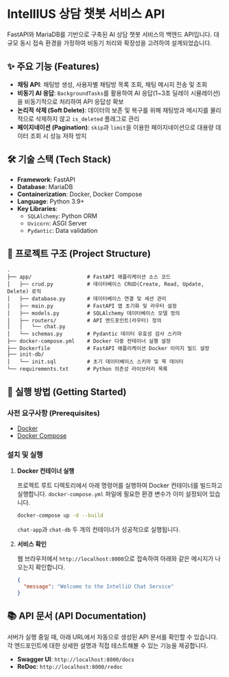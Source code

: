 # IntellIUS 상담 챗봇 서비스 API

FastAPI와 MariaDB를 기반으로 구축된 AI 상담 챗봇 서비스의 백엔드 API입니다. 대규모 동시 접속 환경을 가정하여 비동기 처리와 확장성을 고려하여 설계되었습니다.

## ✨ 주요 기능 (Features)

-   **채팅 API**: 채팅방 생성, 사용자별 채팅방 목록 조회, 채팅 메시지 전송 및 조회
-   **비동기 AI 응답**: `BackgroundTasks`를 활용하여 AI 응답(1~3초 딜레이 시뮬레이션)을 비동기적으로 처리하여 API 응답성 확보
-   **논리적 삭제 (Soft Delete)**: 데이터의 보존 및 복구를 위해 채팅방과 메시지를 물리적으로 삭제하지 않고 `is_deleted` 플래그로 관리
-   **페이지네이션 (Pagination)**: `skip`과 `limit`을 이용한 페이지네이션으로 대용량 데이터 조회 시 성능 저하 방지

## 🛠️ 기술 스택 (Tech Stack)

-   **Framework**: FastAPI
-   **Database**: MariaDB
-   **Containerization**: Docker, Docker Compose
-   **Language**: Python 3.9+
-   **Key Libraries**:
    -   `SQLAlchemy`: Python ORM
    -   `Uvicorn`: ASGI Server
    -   `Pydantic`: Data validation

## 📂 프로젝트 구조 (Project Structure)

```
.
├── app/                  # FastAPI 애플리케이션 소스 코드
│   ├── crud.py           # 데이터베이스 CRUD(Create, Read, Update, Delete) 로직
│   ├── database.py       # 데이터베이스 연결 및 세션 관리
│   ├── main.py           # FastAPI 앱 초기화 및 라우터 설정
│   ├── models.py         # SQLAlchemy 데이터베이스 모델 정의
│   ├── routers/          # API 엔드포인트(라우터) 정의
│   │   └── chat.py
│   └── schemas.py        # Pydantic 데이터 유효성 검사 스키마
├── docker-compose.yml    # Docker 다중 컨테이너 실행 설정
├── Dockerfile            # FastAPI 애플리케이션 Docker 이미지 빌드 설정
├── init-db/
│   └── init.sql          # 초기 데이터베이스 스키마 및 목 데이터
└── requirements.txt      # Python 의존성 라이브러리 목록
```

## 🚀 실행 방법 (Getting Started)

### 사전 요구사항 (Prerequisites)

-   [Docker](https://www.docker.com/get-started)
-   [Docker Compose](https://docs.docker.com/compose/install/)

### 설치 및 실행

1.  **Docker 컨테이너 실행**

    프로젝트 루트 디렉토리에서 아래 명령어를 실행하여 Docker 컨테이너를 빌드하고 실행합니다. `docker-compose.yml` 파일에 필요한 환경 변수가 이미 설정되어 있습니다.

    ```bash
    docker-compose up -d --build
    ```

    `chat-app`과 `chat-db` 두 개의 컨테이너가 성공적으로 실행됩니다.

2.  **서비스 확인**

    웹 브라우저에서 `http://localhost:8000`으로 접속하여 아래와 같은 메시지가 나오는지 확인합니다.

    ```json
    {
      "message": "Welcome to the IntelliU Chat Service"
    }
    ```

## 📚 API 문서 (API Documentation)

서버가 실행 중일 때, 아래 URL에서 자동으로 생성된 API 문서를 확인할 수 있습니다. 각 엔드포인트에 대한 상세한 설명과 직접 테스트해볼 수 있는 기능을 제공합니다.

-   **Swagger UI**: `http://localhost:8000/docs`
-   **ReDoc**: `http://localhost:8000/redoc` 
